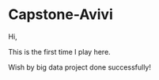 # Capstone-Avivi

Hi,

This is the first time I play here. 

Wish by big data project done successfully! 
